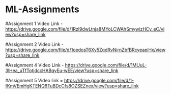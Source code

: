 # ML-Assignments

#Assignment 1
Video Link - https://drive.google.com/file/d/1RzI9dwLtnja8MYoLCWAhSmywizHCy_eC/view?usp=share_link


#Assignment 2
Video Link - https://drive.google.com/file/d/1oedosT6Xy5ZqdRvNirnZbfBRcyeaeiHx/view?usp=share_link


#Assignment 4
Video Link - https://drive.google.com/file/d/1MUuL-3lHea_uTfTotjdccHABqyEu-wEE/view?usp=share_link


#Assignment 5
Video link = https://drive.google.com/file/d/1-fKmVEmHgKTENQ6TuBDcCfs8OZSEZnex/view?usp=share_link
